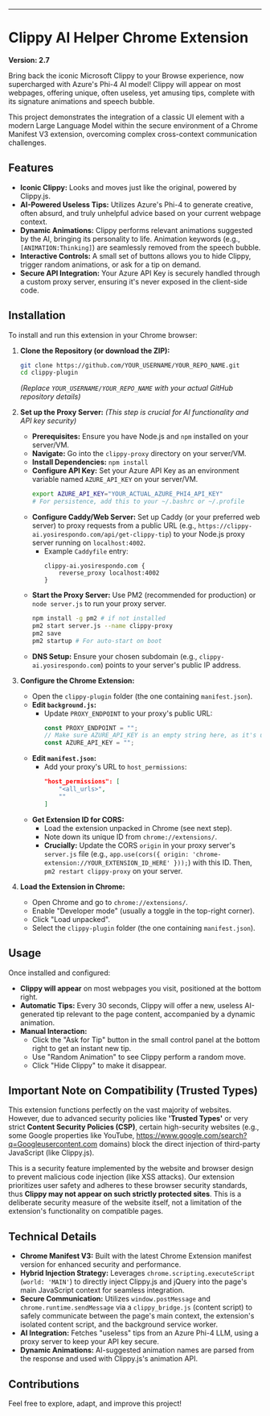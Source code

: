 
-----

# Clippy AI Helper Chrome Extension

**Version: 2.7**

Bring back the iconic Microsoft Clippy to your Browse experience, now supercharged with Azure's Phi-4 AI model\! Clippy will appear on most webpages, offering unique, often useless, yet amusing tips, complete with its signature animations and speech bubble.

This project demonstrates the integration of a classic UI element with a modern Large Language Model within the secure environment of a Chrome Manifest V3 extension, overcoming complex cross-context communication challenges.

## Features

  * **Iconic Clippy:** Looks and moves just like the original, powered by Clippy.js.
  * **AI-Powered Useless Tips:** Utilizes Azure's Phi-4 to generate creative, often absurd, and truly unhelpful advice based on your current webpage context.
  * **Dynamic Animations:** Clippy performs relevant animations suggested by the AI, bringing its personality to life. Animation keywords (e.g., `[ANIMATION:Thinking]`) are seamlessly removed from the speech bubble.
  * **Interactive Controls:** A small set of buttons allows you to hide Clippy, trigger random animations, or ask for a tip on demand.
  * **Secure API Integration:** Your Azure API Key is securely handled through a custom proxy server, ensuring it's never exposed in the client-side code.

## Installation

To install and run this extension in your Chrome browser:

1.  **Clone the Repository (or download the ZIP):**

    ```bash
    git clone https://github.com/YOUR_USERNAME/YOUR_REPO_NAME.git
    cd clippy-plugin
    ```

    *(Replace `YOUR_USERNAME/YOUR_REPO_NAME` with your actual GitHub repository details)*

2.  **Set up the Proxy Server:**
    *(This step is crucial for AI functionality and API key security)*

      * **Prerequisites:** Ensure you have Node.js and `npm` installed on your server/VM.
      * **Navigate:** Go into the `clippy-proxy` directory on your server/VM.
      * **Install Dependencies:** `npm install`
      * **Configure API Key:** Set your Azure API Key as an environment variable named `AZURE_API_KEY` on your server/VM.
        ```bash
        export AZURE_API_KEY="YOUR_ACTUAL_AZURE_PHI4_API_KEY"
        # For persistence, add this to your ~/.bashrc or ~/.profile
        ```
      * **Configure Caddy/Web Server:** Set up Caddy (or your preferred web server) to proxy requests from a public URL (e.g., `https://clippy-ai.yosirespondo.com/api/get-clippy-tip`) to your Node.js proxy server running on `localhost:4002`.
          * Example `Caddyfile` entry:
            ```caddy
            clippy-ai.yosirespondo.com {
                reverse_proxy localhost:4002
            }
            ```
      * **Start the Proxy Server:** Use PM2 (recommended for production) or `node server.js` to run your proxy server.
        ```bash
        npm install -g pm2 # if not installed
        pm2 start server.js --name clippy-proxy
        pm2 save
        pm2 startup # For auto-start on boot
        ```
      * **DNS Setup:** Ensure your chosen subdomain (e.g., `clippy-ai.yosirespondo.com`) points to your server's public IP address.

3.  **Configure the Chrome Extension:**

      * Open the `clippy-plugin` folder (the one containing `manifest.json`).
      * **Edit `background.js`:**
          * Update `PROXY_ENDPOINT` to your proxy's public URL:
            ```javascript
            const PROXY_ENDPOINT = "";
            // Make sure AZURE_API_KEY is an empty string here, as it's used by the proxy.
            const AZURE_API_KEY = "";
            ```
      * **Edit `manifest.json`:**
          * Add your proxy's URL to `host_permissions`:
            ```json
            "host_permissions": [
                "<all_urls>",
                ""
            ]
            ```
      * **Get Extension ID for CORS:**
          * Load the extension unpacked in Chrome (see next step).
          * Note down its unique ID from `chrome://extensions/`.
          * **Crucially:** Update the CORS `origin` in your proxy server's `server.js` file (e.g., `app.use(cors({ origin: 'chrome-extension://YOUR_EXTENSION_ID_HERE' }));`) with this ID. Then, `pm2 restart clippy-proxy` on your server.

4.  **Load the Extension in Chrome:**

      * Open Chrome and go to `chrome://extensions/`.
      * Enable "Developer mode" (usually a toggle in the top-right corner).
      * Click "Load unpacked".
      * Select the `clippy-plugin` folder (the one containing `manifest.json`).

## Usage

Once installed and configured:

  * **Clippy will appear** on most webpages you visit, positioned at the bottom right.
  * **Automatic Tips:** Every 30 seconds, Clippy will offer a new, useless AI-generated tip relevant to the page content, accompanied by a dynamic animation.
  * **Manual Interaction:**
      * Click the "Ask for Tip" button in the small control panel at the bottom right to get an instant new tip.
      * Use "Random Animation" to see Clippy perform a random move.
      * Click "Hide Clippy" to make it disappear.

## Important Note on Compatibility (Trusted Types)

This extension functions perfectly on the vast majority of websites. However, due to advanced security policies like **'Trusted Types'** or very strict **Content Security Policies (CSP)**, certain high-security websites (e.g., some Google properties like YouTube, https://www.google.com/search?q=Googleusercontent.com domains) block the direct injection of third-party JavaScript (like Clippy.js).

This is a security feature implemented by the website and browser design to prevent malicious code injection (like XSS attacks). Our extension prioritizes user safety and adheres to these browser security standards, thus **Clippy may not appear on such strictly protected sites**. This is a deliberate security measure of the website itself, not a limitation of the extension's functionality on compatible pages.

## Technical Details

  * **Chrome Manifest V3:** Built with the latest Chrome Extension manifest version for enhanced security and performance.
  * **Hybrid Injection Strategy:** Leverages `chrome.scripting.executeScript` (`world: 'MAIN'`) to directly inject Clippy.js and jQuery into the page's main JavaScript context for seamless integration.
  * **Secure Communication:** Utilizes `window.postMessage` and `chrome.runtime.sendMessage` via a `clippy_bridge.js` (content script) to safely communicate between the page's main context, the extension's isolated content script, and the background service worker.
  * **AI Integration:** Fetches "useless" tips from an Azure Phi-4 LLM, using a proxy server to keep your API key secure.
  * **Dynamic Animations:** AI-suggested animation names are parsed from the response and used with Clippy.js's animation API.

## Contributions

Feel free to explore, adapt, and improve this project\!